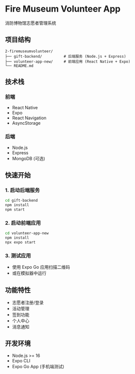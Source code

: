 # Fire Museum Volunteer App

消防博物馆志愿者管理系统

## 项目结构

```
2-firemuseumvolunteer/
├── gift-backend/          # 后端服务 (Node.js + Express)
├── volunteer-app-new/     # 前端应用 (React Native + Expo)
└── README.md
```

## 技术栈

### 前端
- React Native
- Expo
- React Navigation
- AsyncStorage

### 后端
- Node.js
- Express
- MongoDB (可选)

## 快速开始

### 1. 启动后端服务
```bash
cd gift-backend
npm install
npm start
```

### 2. 启动前端应用
```bash
cd volunteer-app-new
npm install
npx expo start
```

### 3. 测试应用
- 使用 Expo Go 应用扫描二维码
- 或在模拟器中运行

## 功能特性

- 志愿者注册/登录
- 活动管理
- 签到功能
- 个人中心
- 消息通知

## 开发环境

- Node.js >= 16
- Expo CLI
- Expo Go App (手机端测试) 